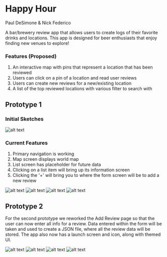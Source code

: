 # Happy Hour
Paul DeSimone & Nick Federico

A bar/brewery review app that allows users to create logs of their favorite drinks and
locations. This app is designed for beer enthusiasts that enjoy finding new venues to explore!

### Features (Proposed)

1. An interactive map with pins that represent a location that has been reviewed
2. Users can click on a pin of a location and read user reviews
3. Users can create new reviews for a new/existing location
4. A list of the top reviewed locations with various filter to search with


## Prototype 1

### Initial Sketches

![alt text](img/sketches.png)

### Current Features

1. Primary navigation is working
2. Map screen displays world map
3. List screen has placeholder for future data
4. Clicking on a list item will bring up its information screen
5. Clicking the '+' will bring you to where the form screen will be to add a new review

![alt text](img/prototype1.0.png)
![alt text](img/prototype1.1.png)
![alt text](img/prototype1.2.png)
![alt text](img/prototype1.3.png)


## Prototype 2

For the second prototype we reworked the Add Review page so that the user can now 
enter all info for a review. Data entered within the form will be taken and used to 
create a JSON file, where all the review data will be stored. The app also now has a launch 
screen and icon, along with themed UI.

![alt text](img/prototype2.0.png)
![alt text](img/prototype2.1.png)
![alt text](img/prototype2.2.png)
![alt text](img/prototype2.3.png)

